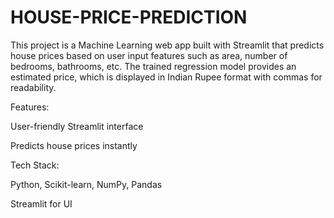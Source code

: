 # HOUSE-PRICE-PREDICTION

This project is a Machine Learning web app built with Streamlit that
predicts house prices based on user input features such as area, number of
bedrooms, bathrooms, etc. The trained regression model provides an estimated price,
which is displayed in Indian Rupee format with commas for readability.

Features:

  User-friendly Streamlit interface
  
  Predicts house prices instantly

Tech Stack:

  Python, Scikit-learn, NumPy, Pandas
  
  Streamlit for UI
